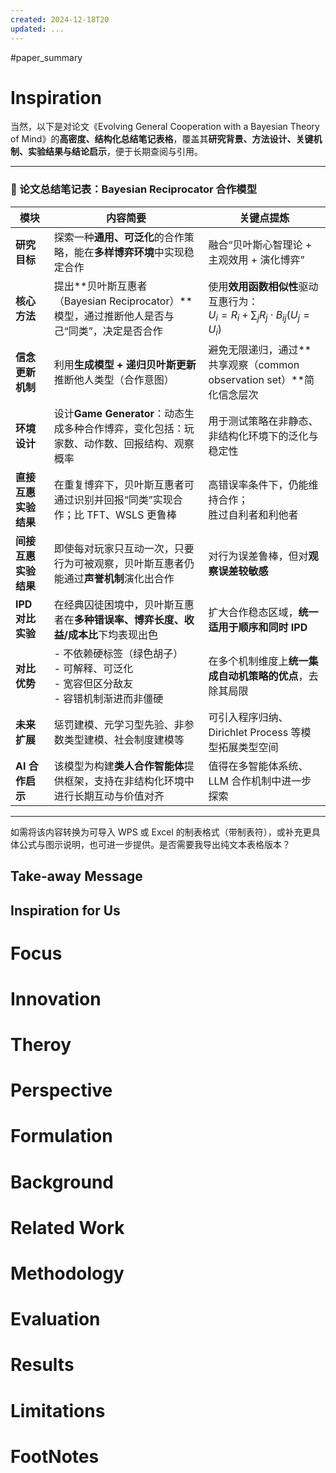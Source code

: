 ```yaml
---
created: 2024-12-18T20
updated: ...
---
```

#paper_summary 

# Inspiration
当然，以下是对论文《Evolving General Cooperation with a Bayesian Theory of Mind》的**高密度、结构化总结笔记表格**，覆盖其**研究背景、方法设计、关键机制、实验结果与结论启示**，便于长期查阅与引用。

---

### 🧠 论文总结笔记表：Bayesian Reciprocator 合作模型

| 模块           | 内容简要                                                            | 关键点提炼                                                                    |
| ------------ | --------------------------------------------------------------- | ------------------------------------------------------------------------ |
| **研究目标**     | 探索一种**通用、可泛化**的合作策略，能在**多样博弈环境**中实现稳定合作                         | 融合“贝叶斯心智理论 + 主观效用 + 演化博弈”                                                |
| **核心方法**     | 提出\*\*贝叶斯互惠者（Bayesian Reciprocator）\*\*模型，通过推断他人是否与己“同类”，决定是否合作 | 使用**效用函数相似性**驱动互惠行为：<br>$U_i = R_i + \sum_j R_j \cdot B_{ij}(U_j = U_i)$ |
| **信念更新机制**   | 利用**生成模型 + 递归贝叶斯更新**推断他人类型（合作意图）                                | 避免无限递归，通过\*\*共享观察（common observation set）\*\*简化信念层次                      |
| **环境设计**     | 设计**Game Generator**：动态生成多种合作博弈，变化包括：玩家数、动作数、回报结构、观察概率          | 用于测试策略在非静态、非结构化环境下的泛化与稳定性                                                |
| **直接互惠实验结果** | 在重复博弈下，贝叶斯互惠者可通过识别并回报“同类”实现合作；比 TFT、WSLS 更鲁棒                    | 高错误率条件下，仍能维持合作；<br>胜过自利者和利他者                                             |
| **间接互惠实验结果** | 即使每对玩家只互动一次，只要行为可被观察，贝叶斯互惠者仍能通过**声誉机制**演化出合作                    | 对行为误差鲁棒，但对**观察误差较敏感**                                                    |
| **IPD 对比实验** | 在经典囚徒困境中，贝叶斯互惠者在**多种错误率、博弈长度、收益/成本比**下均表现出色                     | 扩大合作稳态区域，**统一适用于顺序和同时 IPD**                                              |
| **对比优势**     | - 不依赖硬标签（绿色胡子）<br>- 可解释、可泛化<br>- 宽容但区分敌友<br>- 容错机制渐进而非僵硬        | 在多个机制维度上**统一集成自动机策略的优点**，去除其局限                                           |
| **未来扩展**     | 惩罚建模、元学习型先验、非参数类型建模、社会制度建模等                                     | 可引入程序归纳、Dirichlet Process 等模型拓展类型空间                                      |
| **AI 合作启示**  | 该模型为构建**类人合作智能体**提供框架，支持在非结构化环境中进行长期互动与价值对齐                     | 值得在多智能体系统、LLM 合作机制中进一步探索                                                 |

---

如需将该内容转换为可导入 WPS 或 Excel 的制表格式（带制表符），或补充更具体公式与图示说明，也可进一步提供。是否需要我导出纯文本表格版本？

## Take-away Message



## Inspiration for Us
# Focus
# Innovation
# Theroy
# Perspective
# Formulation
# Background
# Related Work
# Methodology
# Evaluation
# Results
# Limitations
# FootNotes
